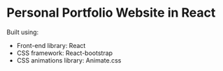 # Personal Portfolio Website in React

Built using:

- Front-end library: React
- CSS framework: React-bootstrap
- CSS animations library: Animate.css
